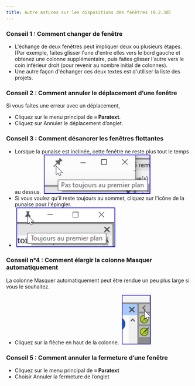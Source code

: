 ```yaml
---
title: Autre astuces sur les dispositions des fenêtres (0.2.3d)
---
```


### Conseil 1 : Comment changer de fenêtre

-   L'échange de deux fenêtres peut impliquer deux ou plusieurs étapes. [Par exemple, faites glisser l'une d'entre elles vers le bord gauche et obtenez une colonne supplémentaire, puis faites glisser l'autre vers le coin inférieur droit (pour revenir au nombre initial de colonnes).
-   Une autre façon d'échanger ces deux textes est d'utiliser la liste des projets.

### Conseil 2 : Comment annuler le déplacement d’une fenêtre

Si vous faites une erreur avec un déplacement,

-   Cliquez sur le menu principal de **≡ Paratext**.
-   Cliquez sur Annuler le déplacement d’onglet.

### Conseil 3 : Comment désancrer les fenêtres flottantes

-   Lorsque la punaise est inclinée, cette fenêtre ne reste plus tout le temps au dessus.
    ![](../media/9cfd94eadcb22a0841a91f95fee2717d.png)
-   Si vous voulez qu'il reste toujours au sommet, cliquez sur l'icône de la punaise pour l'épingler.
-   ![](../media/b8ba6e14df5be2082bcfdafddedd84d5.png)

### Conseil n°4 : Comment élargir la colonne Masquer automatiquement

La colonne Masquer automatiquement peut être rendue un peu plus large si vous le souhaitez.
-   Cliquez sur la flèche en haut de la colonne.
    ![](../media/d6f7c90b0e3ddac0979a4f9bd406b0a0.png)

### Conseil 5 : Comment annuler la fermeture d’une fenêtre

-   Cliquez sur le menu principal de **≡ Paratext**
-   Choisir Annuler la fermeture de l’onglet
